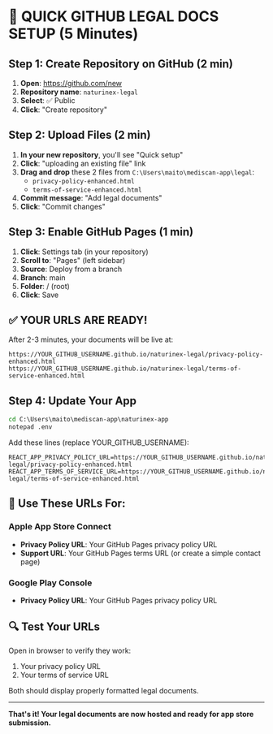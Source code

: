 # 🚀 QUICK GITHUB LEGAL DOCS SETUP (5 Minutes)

## Step 1: Create Repository on GitHub (2 min)

1. **Open**: https://github.com/new
2. **Repository name**: `naturinex-legal`
3. **Select**: ✅ Public
4. **Click**: "Create repository"

## Step 2: Upload Files (2 min)

1. **In your new repository**, you'll see "Quick setup"
2. **Click**: "uploading an existing file" link
3. **Drag and drop** these 2 files from `C:\Users\maito\mediscan-app\legal`:
   - `privacy-policy-enhanced.html`
   - `terms-of-service-enhanced.html`
4. **Commit message**: "Add legal documents"
5. **Click**: "Commit changes"

## Step 3: Enable GitHub Pages (1 min)

1. **Click**: Settings tab (in your repository)
2. **Scroll to**: "Pages" (left sidebar)
3. **Source**: Deploy from a branch
4. **Branch**: main
5. **Folder**: / (root)
6. **Click**: Save

## ✅ YOUR URLS ARE READY!

After 2-3 minutes, your documents will be live at:

```
https://YOUR_GITHUB_USERNAME.github.io/naturinex-legal/privacy-policy-enhanced.html
https://YOUR_GITHUB_USERNAME.github.io/naturinex-legal/terms-of-service-enhanced.html
```

## Step 4: Update Your App

```cmd
cd C:\Users\maito\mediscan-app\naturinex-app
notepad .env
```

Add these lines (replace YOUR_GITHUB_USERNAME):
```
REACT_APP_PRIVACY_POLICY_URL=https://YOUR_GITHUB_USERNAME.github.io/naturinex-legal/privacy-policy-enhanced.html
REACT_APP_TERMS_OF_SERVICE_URL=https://YOUR_GITHUB_USERNAME.github.io/naturinex-legal/terms-of-service-enhanced.html
```

## 📱 Use These URLs For:

### Apple App Store Connect
- **Privacy Policy URL**: Your GitHub Pages privacy policy URL
- **Support URL**: Your GitHub Pages terms URL (or create a simple contact page)

### Google Play Console
- **Privacy Policy URL**: Your GitHub Pages privacy policy URL

## 🔍 Test Your URLs

Open in browser to verify they work:
1. Your privacy policy URL
2. Your terms of service URL

Both should display properly formatted legal documents.

---

**That's it! Your legal documents are now hosted and ready for app store submission.**